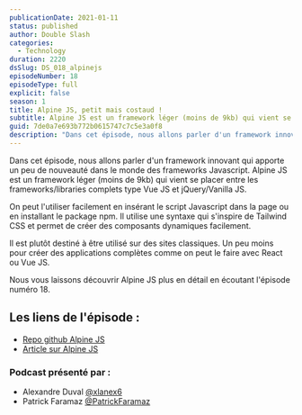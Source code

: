 ```yaml
---
publicationDate: 2021-01-11
status: published
author: Double Slash
categories:
  - Technology
duration: 2220
dsSlug: DS_018_alpinejs
episodeNumber: 18
episodeType: full
explicit: false
season: 1
title: Alpine JS, petit mais costaud !
subtitle: Alpine JS est un framework léger (moins de 9kb) qui vient se placer entre les FW complets type Vue JS et jQuery/Vanilla JS.
guid: 7de0a7e693b772b0615747c7c5e3a0f8
description: "Dans cet épisode, nous allons parler d'un framework innovant qui apporte un peu de nouveauté dans le monde des frameworks Javascript. Alpine JS est un framework léger (moins de 9kb) qui vient se placer entre les frameworks/libraries complets type Vue JS et jQuery/Vanilla JS. On peut l'utiliser facilement en insérant le script Javascript dans la page ou en installant le package npm. Il utilise une syntaxe qui s'inspire de Tailwind CSS et permet de créer des composants dynamiques facilement. Il est plutôt destiné à être utilisé sur des sites classiques. Un peu moins pour créer des applications complètes comme on peut le faire avec React ou Vue JS. Nous vous laissons découvrir Alpine JS plus en détail en écoutant l'épisode numéro 18. Les liens de l'épisode : Repo github Alpine JS Article sur Alpine JS Podcast présenté par : Alexandre Duval @xlanex6 Patrick Faramaz @PatrickFaramaz"
---
```


Dans cet épisode, nous allons parler d'un framework innovant qui apporte un peu de nouveauté dans le monde des frameworks Javascript.
Alpine JS est un framework léger (moins de 9kb) qui vient se placer entre les frameworks/libraries complets type Vue JS et jQuery/Vanilla JS.

On peut l'utiliser facilement en insérant le script Javascript dans la page ou en installant le package npm.
Il utilise une syntaxe qui s'inspire de Tailwind CSS et permet de créer des composants dynamiques facilement.

Il est plutôt destiné à être utilisé sur des sites classiques. Un peu moins pour créer des applications complètes comme on peut le faire avec React ou Vue JS.

Nous vous laissons découvrir Alpine JS plus en détail en écoutant l'épisode numéro 18.

## Les liens de l'épisode :

- [Repo github Alpine JS](https://github.com/alpinejs/alpine)
- [Article sur Alpine JS](https://pixenjoy.com/notes/le-framework-alpinejs/)

### Podcast présenté par :

- Alexandre Duval [@xlanex6](https://twitter.com/xlanex6)
- Patrick Faramaz [@PatrickFaramaz](https://twitter.com/PatrickFaramaz)
